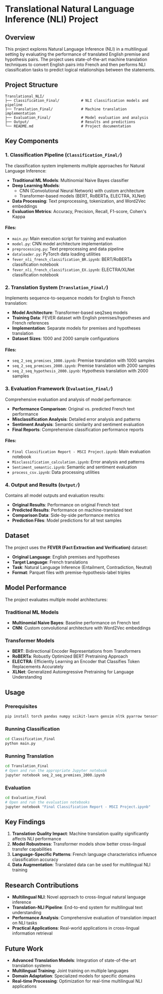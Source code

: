 # Translational Natural Language Inference (NLI) Project

## Overview

This project explores Natural Language Inference (NLI) in a multilingual setting by evaluating the performance of translated English premise and hypothesis pairs. The project uses state-of-the-art machine translation techniques to convert English pairs into French and then performs NLI classification tasks to predict logical relationships between the statements.

## Project Structure

```
Translational_NLI/
├── Classification_Final/          # NLI classification models and pipeline
├── Translation_Final/             # Machine translation implementation
├── Evaluation_Final/              # Model evaluation and analysis
├── Output/                        # Results and predictions
└── README.md                      # Project documentation
```

## Key Components

### 1. Classification Pipeline (`Classification_Final/`)

The classification system implements multiple approaches for Natural Language Inference:

- **Traditional ML Models**: Multinomial Naive Bayes classifier
- **Deep Learning Models**: 
  - CNN (Convolutional Neural Network) with custom architecture
  - Transformer-based models (BERT, RoBERTa, ELECTRA, XLNet)
- **Data Processing**: Text preprocessing, tokenization, and Word2Vec embeddings
- **Evaluation Metrics**: Accuracy, Precision, Recall, F1-score, Cohen's Kappa

#### Files:
- `main.py`: Main execution script for training and evaluation
- `model.py`: CNN model architecture implementation
- `preprocessing.py`: Text preprocessing and data pipeline
- `dataloader.py`: PyTorch data loading utilities
- `fever_nli_french_classification_BR.ipynb`: BERT/RoBERTa classification notebook
- `fever_nli_french_classification_EX.ipynb`: ELECTRA/XLNet classification notebook

### 2. Translation System (`Translation_Final/`)

Implements sequence-to-sequence models for English to French translation:

- **Model Architecture**: Transformer-based seq2seq models
- **Training Data**: FEVER dataset with English premises/hypotheses and French references
- **Implementation**: Separate models for premises and hypotheses translation
- **Dataset Sizes**: 1000 and 2000 sample configurations

#### Files:
- `seq_2_seq_premises_1000.ipynb`: Premise translation with 1000 samples
- `seq_2_seq_premises_2000.ipynb`: Premise translation with 2000 samples  
- `seq_2_seq_hypothesis_2000.ipynb`: Hypothesis translation with 2000 samples

### 3. Evaluation Framework (`Evaluation_Final/`)

Comprehensive evaluation and analysis of model performance:

- **Performance Comparison**: Original vs. predicted French text performance
- **Misclassification Analysis**: Detailed error analysis and patterns
- **Sentiment Analysis**: Semantic similarity and sentiment evaluation
- **Final Reports**: Comprehensive classification performance reports

#### Files:
- `Final Classification Report - MSCI Project.ipynb`: Main evaluation notebook
- `Misclassification_calculation.ipynb`: Error analysis and patterns
- `Sentiment_semantic.ipynb`: Semantic and sentiment evaluation
- `process_csv.ipynb`: Data processing utilities

### 4. Output and Results (`Output/`)

Contains all model outputs and evaluation results:

- **Original Results**: Performance on original French text
- **Predicted Results**: Performance on machine-translated text
- **Comparison Data**: Side-by-side performance metrics
- **Prediction Files**: Model predictions for all test samples

## Dataset

The project uses the **FEVER (Fact Extraction and Verification)** dataset:
- **Original Language**: English premises and hypotheses
- **Target Language**: French translations
- **Task**: Natural Language Inference (Entailment, Contradiction, Neutral)
- **Format**: Parquet files with premise-hypothesis-label triples

## Model Performance

The project evaluates multiple model architectures:

### Traditional ML Models
- **Multinomial Naive Bayes**: Baseline performance on French text
- **CNN**: Custom convolutional architecture with Word2Vec embeddings

### Transformer Models
- **BERT**: Bidirectional Encoder Representations from Transformers
- **RoBERTa**: Robustly Optimized BERT Pretraining Approach
- **ELECTRA**: Efficiently Learning an Encoder that Classifies Token Replacements Accurately
- **XLNet**: Generalized Autoregressive Pretraining for Language Understanding

## Usage

### Prerequisites
```bash
pip install torch pandas numpy scikit-learn gensim nltk pyarrow tensorflow
```

### Running Classification
```bash
cd Classification_Final
python main.py
```

### Running Translation
```bash
cd Translation_Final
# Open and run the appropriate Jupyter notebook
jupyter notebook seq_2_seq_premises_2000.ipynb
```

### Evaluation
```bash
cd Evaluation_Final
# Open and run the evaluation notebooks
jupyter notebook "Final Classification Report - MSCI Project.ipynb"
```

## Key Findings

1. **Translation Quality Impact**: Machine translation quality significantly affects NLI performance
2. **Model Robustness**: Transformer models show better cross-lingual transfer capabilities
3. **Language-Specific Patterns**: French language characteristics influence classification accuracy
4. **Data Augmentation**: Translated data can be used for multilingual NLI training

## Research Contributions

- **Multilingual NLI**: Novel approach to cross-lingual natural language inference
- **Translation-NLI Pipeline**: End-to-end system for multilingual text understanding
- **Performance Analysis**: Comprehensive evaluation of translation impact on NLI tasks
- **Practical Applications**: Real-world applications in cross-lingual information retrieval

## Future Work

- **Advanced Translation Models**: Integration of state-of-the-art translation systems
- **Multilingual Training**: Joint training on multiple languages
- **Domain Adaptation**: Specialized models for specific domains
- **Real-time Processing**: Optimization for real-time multilingual NLI applications